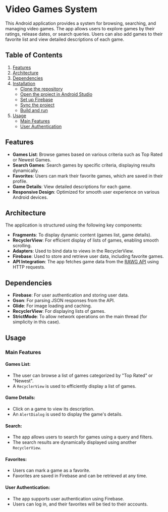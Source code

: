 # Video Games System

This Android application provides a system for browsing, searching, and managing video games. The app allows users to explore games by their ratings, release dates, or search queries. Users can also add games to their favorite list and view detailed descriptions of each game.

## Table of Contents

1. [Features](#features)
2. [Architecture](#architecture)
3. [Dependencies](#dependencies)
4. [Installation](#installation)
   - [Clone the repository](#clone-the-repository)
   - [Open the project in Android Studio](#open-the-project-in-android-studio)
   - [Set up Firebase](#set-up-firebase)
   - [Sync the project](#sync-the-project)
   - [Build and run](#build-and-run)
5. [Usage](#usage)
   - [Main Features](#main-features)
   - [User Authentication](#user-authentication)

## Features

- **Games List**: Browse games based on various criteria such as Top Rated or Newest Games.
- **Search Games**: Search games by specific criteria, displaying results dynamically.
- **Favorites**: Users can mark their favorite games, which are saved in their profile.
- **Game Details**: View detailed descriptions for each game.
- **Responsive Design**: Optimized for smooth user experience on various Android devices.

## Architecture

The application is structured using the following key components:

- **Fragments**: To display dynamic content (games list, game details).
- **RecyclerView**: For efficient display of lists of games, enabling smooth scrolling.
- **Adapters**: Used to bind data to views in the RecyclerView.
- **Firebase**: Used to store and retrieve user data, including favorite games.
- **API Integration**: The app fetches game data from the [RAWG API](https://rawg.io/) using HTTP requests.

## Dependencies

- **Firebase**: For user authentication and storing user data.
- **Gson**: For parsing JSON responses from the API.
- **Glide**: For image loading and caching.
- **RecyclerView**: For displaying lists of games.
- **StrictMode**: To allow network operations on the main thread (for simplicity in this case).

## Usage

### Main Features

#### Games List:
- The user can browse a list of games categorized by "Top Rated" or "Newest".
- A `RecyclerView` is used to efficiently display a list of games.

#### Game Details:
- Click on a game to view its description.
- An `AlertDialog` is used to display the game's details.

#### Search:
- The app allows users to search for games using a query and filters.
- The search results are dynamically displayed using another `RecyclerView`.

#### Favorites:
- Users can mark a game as a favorite.
- Favorites are saved in Firebase and can be retrieved at any time.

#### User Authentication:
- The app supports user authentication using Firebase.
- Users can log in, and their favorites will be tied to their accounts.
